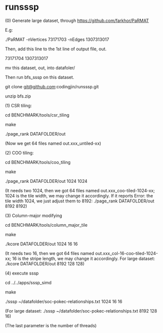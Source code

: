 # runsssp

(0) Generate large dataset, through https://github.com/farkhor/PaRMAT

E.g: 

./PaRMAT -nVertices 73171703 -nEdges 1307313017


Then, add this line to the 1st line of output file, out.

73171704 1307313017

mv this dataset, out, into datafoler/

Then run bfs_sssp on this dataset.

git clone git@github.com:codingjin/runsssp.git

unzip bfs.zip

(1) CSR tiling:

  cd BENCHMARK/tools/csr_tiling
  
  make
  
  ./page_rank DATAFOLDER/out
  
  (Now we get 64 files named out.xxx_untiled-xx)
  
(2) COO tiling:

  cd BENCHMARK/tools/coo_tiling
  
  make
  
  ./page_rank DATAFOLDER/out 1024 1024
  
  (It needs two 1024, then we got 64 files named out.xxx_coo-tiled-1024-xx; 1024 is the tile width, we may change it accordingly. If it reports Error: the tile width 1024, we just adjust them to 8192: ./page_rank DATAFOLDER/out 8192 8192)
  
(3) Column-major modifying
  
  cd BENCHMARK/tools/column_major_tile
  
  make
  
  ./kcore DATAFOLDER/out 1024 16 16
  
  (It needs two 16, then we got 64 files named out.xxx_col-16-coo-tiled-1024-xx; 16 is the stripe length, we may change it accordingly. For large dataset:  ./kcore DATAFOLDER/out 8192 128 128)

(4) execute sssp

  cd ../../apps/sssp_simd
  
  make
  
  ./sssp ~/datafolder/soc-pokec-relationships.txt 1024 16 16
  
  (For large dataset: ./sssp ~/datafolder/soc-pokec-relationships.txt 8192 128 16)
  
  (The last parameter is the number of threads)
  



